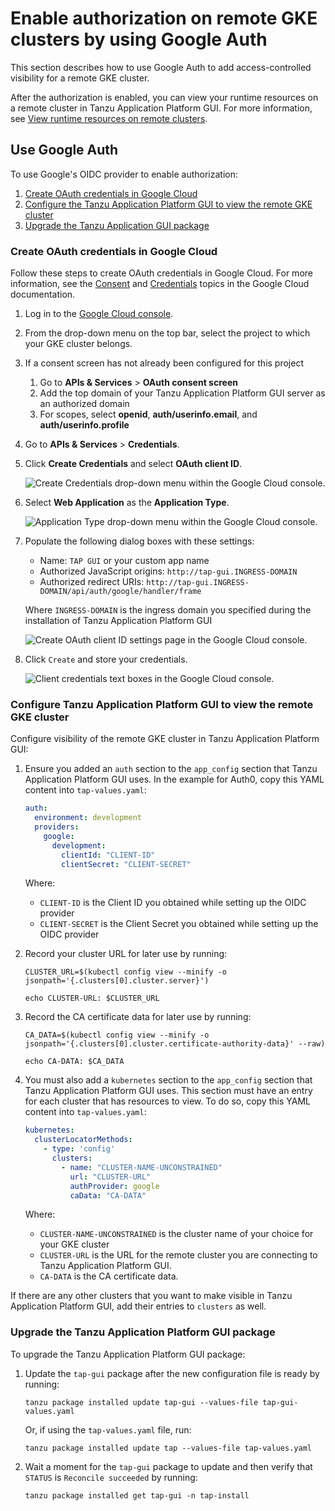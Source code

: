 # Enable authorization on remote GKE clusters by using Google Auth

This section describes how to use Google Auth to add access-controlled visibility for a remote
GKE cluster.

After the authorization is enabled, you can view your runtime resources on a remote cluster in
Tanzu Application Platform GUI. For more information, see
[View runtime resources on remote clusters](view-rsrcs-rbac-only-global.md).

## <a id="googles-oidc-provider"></a> Use Google Auth

To use Google's OIDC provider to enable authorization:

1. [Create OAuth credentials in Google Cloud](#create-oauth-creds)
1. [Configure the Tanzu Application Platform GUI to view the remote GKE cluster](#configure-tap-gui)
1. [Upgrade the Tanzu Application GUI package](#upgrade-tap-gui)

### <a id="create-oauth-creds"></a> Create OAuth credentials in Google Cloud

Follow these steps to create OAuth credentials in Google Cloud. For more information, see
the [Consent](https://console.cloud.google.com/apis/credentials/consent) and
[Credentials](https://console.cloud.google.com/apis/credentials) topics in the Google Cloud
documentation.

1. Log in to the [Google Cloud console](https://console.cloud.google.com).
1. From the drop-down menu on the top bar, select the project to which your GKE cluster belongs.
1. If a consent screen has not already been configured for this project

    1. Go to **APIs & Services** > **OAuth consent screen**
    1. Add the top domain of your Tanzu Application Platform GUI server as an authorized domain
    1. For scopes, select **openid**, **auth/userinfo.email**, and **auth/userinfo.profile**

1. Go to **APIs & Services** > **Credentials**.
1. Click **Create Credentials** and select **OAuth client ID**.

    ![Create Credentials drop-down menu within the Google Cloud console.](../plugins/images/tap-gui-gke-auth-1.png)

1. Select **Web Application** as the **Application Type**.

    ![Application Type drop-down menu within the Google Cloud console.](../plugins/images/tap-gui-gke-auth-2.png)

2. Populate the following dialog boxes with these settings:

    - Name: `TAP GUI` or your custom app name
    - Authorized JavaScript origins: `http://tap-gui.INGRESS-DOMAIN`
    - Authorized redirect URIs: `http://tap-gui.INGRESS-DOMAIN/api/auth/google/handler/frame`

    Where `INGRESS-DOMAIN` is the ingress domain you specified during the installation of
    Tanzu Application Platform GUI

    ![Create OAuth client ID settings page in the Google Cloud console.](../plugins/images/tap-gui-gke-auth-3.png)

3. Click `Create` and store your credentials.

    ![Client credentials text boxes in the Google Cloud console.](../plugins/images/tap-gui-gke-auth-4.png)

### <a id="configure-tap-gui"></a> Configure Tanzu Application Platform GUI to view the remote GKE cluster

Configure visibility of the remote GKE cluster in Tanzu Application Platform GUI:

1. Ensure you added an `auth` section to the `app_config` section that Tanzu Application Platform GUI
uses. In the example for Auth0, copy this YAML content into `tap-values.yaml`:

    ```yaml
    auth:
      environment: development
      providers:
        google:
          development:
            clientId: "CLIENT-ID"
            clientSecret: "CLIENT-SECRET"
    ```

    Where:

    - `CLIENT-ID` is the Client ID you obtained while setting up the OIDC provider
    - `CLIENT-SECRET` is the Client Secret you obtained while setting up the OIDC provider

1. Record your cluster URL for later use by running:

    ```console
    CLUSTER_URL=$(kubectl config view --minify -o jsonpath='{.clusters[0].cluster.server}')

    echo CLUSTER-URL: $CLUSTER_URL
    ```

1. Record the CA certificate data for later use by running:

    ```console
    CA_DATA=$(kubectl config view --minify -o jsonpath='{.clusters[0].cluster.certificate-authority-data}' --raw)

    echo CA-DATA: $CA_DATA
    ```

1. You must also add a `kubernetes` section to the `app_config` section that
Tanzu Application Platform GUI uses. This section must have an entry for each cluster that has
resources to view. To do so, copy this YAML content into `tap-values.yaml`:

    ```yaml
    kubernetes:
      clusterLocatorMethods:
        - type: 'config'
          clusters:
            - name: "CLUSTER-NAME-UNCONSTRAINED"
              url: "CLUSTER-URL"
              authProvider: google
              caData: "CA-DATA"
    ```

    Where:

    - `CLUSTER-NAME-UNCONSTRAINED` is the cluster name of your choice for your GKE cluster
    - `CLUSTER-URL` is the URL for the remote cluster you are connecting to
    Tanzu Application Platform GUI.
    - `CA-DATA` is the CA certificate data.

If there are any other clusters that you want to make visible in Tanzu Application Platform GUI, add
their entries to `clusters` as well.

### <a id="upgrade-tap-gui"></a> Upgrade the Tanzu Application Platform GUI package

To upgrade the Tanzu Application Platform GUI package:

1. Update the `tap-gui` package after the new configuration file is ready by running:

    ```console
    tanzu package installed update tap-gui --values-file tap-gui-values.yaml
    ```

    Or, if using the `tap-values.yaml` file, run:

    ```console
    tanzu package installed update tap --values-file tap-values.yaml
    ```

1. Wait a moment for the `tap-gui` package to update and then verify that `STATUS` is
`Reconcile succeeded` by running:

    ```console
    tanzu package installed get tap-gui -n tap-install
    ```
